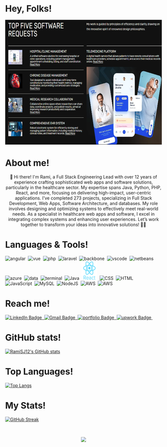 <h1>Hey, Folks!</h1>

<p1>

<div id="header" align="center">
 
 
<div align="center">
  <img src="https://github.com/RamiSJ12/RamiSJ12/blob/main/Screenshot%202024-08-08%20115623.png?raw=true" width="700" height="400"/>
</div>
  </div>
 

  <h1>About me!</h1>
  <p align="center"
 

👋 Hi there! I'm Rami, a Full Stack Engineering Lead with over 12 years of experience crafting sophisticated web apps and software solutions, particularly in the healthcare sector. My expertise spans Java, Python, PHP, React, and more, focusing on delivering high-impact, user-centric applications. I’ve completed 273 projects, specializing in Full Stack Development, Web Apps, Software Architecture, and databases. My role involves designing and optimizing systems to effectively meet real-world needs. As a specialist in healthcare web apps and software, I excel in integrating complex systems and enhancing user experiences. Let’s work together to transform your ideas into innovative solutions! 🚀🌟

</p>

<h1>Languages & Tools!</h1>

   <img src="https://camo.githubusercontent.com/d1b1b09d6ad7c4f4bc59501f93c4c14912a1ace5c2dec86324cab569939b6c0d/68747470733a2f2f6564656e742e6769746875622e696f2f537570657254696e7949636f6e732f696d616765732f7376672f616e67756c61722e737667" alt="angular" width="50" height="60"/>&nbsp;
   <img src="https://camo.githubusercontent.com/c53f68cda7b64580ca146427fc62d662c2e80d49243102c366434e042e34c015/68747470733a2f2f6564656e742e6769746875622e696f2f537570657254696e7949636f6e732f696d616765732f7376672f7675652e737667" alt="vue" width="50" height="60"/>&nbsp; 
   <img src="https://camo.githubusercontent.com/26fd5f4d543ff70a6ea4e085139edb717bfab7979960e0fafc9bd92cd1c7727f/68747470733a2f2f6564656e742e6769746875622e696f2f537570657254696e7949636f6e732f696d616765732f7376672f7068702e737667" alt="php" width="50" height="60"/>&nbsp;
   <img src="https://camo.githubusercontent.com/9223f24cd80e6d1118a378d261c30626c13a5e8a9c7c8dfc8352f9ccc9aecf81/68747470733a2f2f6564656e742e6769746875622e696f2f537570657254696e7949636f6e732f696d616765732f7376672f6c61726176656c2e737667" alt="laravel" width="50" height="60"/>&nbsp;
   <img src="https://camo.githubusercontent.com/a3963c664d6a9e803747d2091a05cf7b1c305561afd0517417f278987223ad3e/68747470733a2f2f6564656e742e6769746875622e696f2f537570657254696e7949636f6e732f696d616765732f7376672f6261636b626f6e652e737667" alt="backbone" width="50" height="60"/>&nbsp; 
   <img src="https://camo.githubusercontent.com/6d69262b9da21ca44938dbfc35987146ee0e5c90e312a1ce740458f1287ae96a/68747470733a2f2f6564656e742e6769746875622e696f2f537570657254696e7949636f6e732f696d616765732f7376672f76697375616c73747564696f636f64652e737667" alt="vscode" width="50" height="60"/>&nbsp;
   <img src="https://camo.githubusercontent.com/417a5f8cbc2953d73ac3a7503e741a96b66e22a16e3e8076c76acb9e27ba8c79/68747470733a2f2f6564656e742e6769746875622e696f2f537570657254696e7949636f6e732f696d616765732f7376672f6e65746265616e732e737667" alt="netbeans" width="50" height="60"/>&nbsp;
   <img src="https://camo.githubusercontent.com/dbb00c1a7345091b385fb52cbd92ae7f7964d2c8d1521d17fe9d3b71101886c3/68747470733a2f2f6564656e742e6769746875622e696f2f537570657254696e7949636f6e732f696d616765732f7376672f617a7572652e737667" alt="azure" width="50" height="60"/>&nbsp;
   <img src="https://camo.githubusercontent.com/c381f30686f85eedcfa993c74d82826c24122a2b8b9c28b75d8e50bb7a188e51/68747470733a2f2f6564656e742e6769746875622e696f2f537570657254696e7949636f6e732f696d616765732f7376672f6461746163616d702e737667" alt="data" width="50" height="60"/>&nbsp;
   <img src="https://camo.githubusercontent.com/f59314748052c940739169ee38c8cd89549644f06e407a4fa3dc850b623aac4f/68747470733a2f2f6564656e742e6769746875622e696f2f537570657254696e7949636f6e732f696d616765732f7376672f706f7765727368656c6c2e737667" alt="terminal" width="50" height="60"/>&nbsp;
  <img src="https://camo.githubusercontent.com/a790e8e5e2b7edcf9ef24e2cbccb1802f4fedb001a6f66a17cad37f57ba85b15/68747470733a2f2f6564656e742e6769746875622e696f2f537570657254696e7949636f6e732f696d616765732f7376672f6a6176612e737667" title="Java" alt="Java" width="50" height="60"/>&nbsp;
  <img src="https://github.com/devicons/devicon/blob/master/icons/react/react-original-wordmark.svg" title="React" alt="React" width="50" height="60"/>&nbsp;
  <img src="https://camo.githubusercontent.com/10e5da35078001d86532bb75efeecf75aaca2765af099b3a2592a22fd12cb2e0/68747470733a2f2f6564656e742e6769746875622e696f2f537570657254696e7949636f6e732f696d616765732f7376672f637373332e737667"  title="CSS3" alt="CSS" width="50" height="60"/>&nbsp;
  <img src="https://camo.githubusercontent.com/93e4e94382fb2211baf595fd981ec363e1400d1ad208321396344b2eb998b51f/68747470733a2f2f6564656e742e6769746875622e696f2f537570657254696e7949636f6e732f696d616765732f7376672f68746d6c352e737667" title="HTML5" alt="HTML" width="50" height="60"/>&nbsp;
  <img src="https://camo.githubusercontent.com/8e946c2804fdccdb848c1109042c5398ea6bf93367d82f83aad430b722f50d9b/68747470733a2f2f6564656e742e6769746875622e696f2f537570657254696e7949636f6e732f696d616765732f7376672f6a6176617363726970742e737667" title="JavaScript" alt="JavaScript" width="50" height="60"/>&nbsp;
  <img src="https://camo.githubusercontent.com/0c6732b7d21907a793e02e157548954f2ce6202d43f85d03f633c80f288cb82c/68747470733a2f2f6564656e742e6769746875622e696f2f537570657254696e7949636f6e732f696d616765732f7376672f6d7973716c2e737667" title="MySQL"  alt="MySQL" width="50" height="60"/>&nbsp;
  <img src="https://camo.githubusercontent.com/83a5ba03f32402178e1faa16675307f1697b91a44f6408d0c73806c68e9c7154/68747470733a2f2f6564656e742e6769746875622e696f2f537570657254696e7949636f6e732f696d616765732f7376672f6e6f64656a732e737667" title="NodeJS" alt="NodeJS" width="50" height="60"/>&nbsp;
  <img src="https://camo.githubusercontent.com/5dccd6b96e7346e0e8f642686037cb3d17c2d980b7df50127a5c55001e1eeaac/68747470733a2f2f6564656e742e6769746875622e696f2f537570657254696e7949636f6e732f696d616765732f7376672f616d617a6f6e2e737667" title="AWS" alt="AWS" width="50" height="60"/>&nbsp;
   <img src="https://camo.githubusercontent.com/b2e3f6aae05f48185a2e9b7d8633b8af22a9be4988f9d65a3459a364ebc38499/68747470733a2f2f6564656e742e6769746875622e696f2f537570657254696e7949636f6e732f696d616765732f7376672f6769742e737667" title="AWS" alt="AWS" width="50" height="60"/>&nbsp;


  
 
 
 <h1>Reach me!</h1>
  <div id="badges">

  <a href="https://www.linkedin.com/in/ramisalim/L">
  <img src="https://camo.githubusercontent.com/6eeeae9698286e45eda5d2973026a896fd42fa7f4271bf31aa74e9557e82181a/68747470733a2f2f6564656e742e6769746875622e696f2f537570657254696e7949636f6e732f696d616765732f7376672f6c696e6b6564696e2e737667" alt="LinkedIn Badge" width="50" height="60"/>&nbsp;
  </a>
  
   
   <a href="https://gmai.com">
    <img src="https://camo.githubusercontent.com/443a1f864f5b7f354e65595d3713156bfab31c7caa731f3f1d214b87aba63168/68747470733a2f2f6564656e742e6769746875622e696f2f537570657254696e7949636f6e732f696d616765732f7376672f676d61696c2e737667" alt="Gmail Badge" width="50" height="60"/>&nbsp;
   </a>
   
   <a href="https://www.ramisj.dev">
    <img src="https://camo.githubusercontent.com/46c51a204fddd5c0dc004140ad2e126da3e22e02a57952c5ce4e911b4d989028/68747470733a2f2f6564656e742e6769746875622e696f2f537570657254696e7949636f6e732f696d616765732f7376672f70696e626f6172642e737667" alt="portfolio Badge" width="50" height="60"/>&nbsp;
   </a>
  
   
   
  
 
<a href="https://www.upwork.com/freelancers/ramisj12">
    <img src="https://camo.githubusercontent.com/e851e34f06130543aa6afe434ed7f950cd2124d7f1a231cd01c87d7a2e782aee/68747470733a2f2f6564656e742e6769746875622e696f2f537570657254696e7949636f6e732f696d616765732f7376672f7570776f726b2e737667" alt="upwork Badge" width="50" height="60"/>&nbsp;
   </a>
   
 
   
</div>




 <h1>GitHub stats!</h1>

[![RamiSJ12's GitHub stats](https://github-readme-stats.vercel.app/api?username=RamiSJ12)](https://github.com/RamiSJ12/github-readme-stats)

 </div>
 <div>
  
  <h1>Top Languages!</h1>
  <p1>

  [![Top Langs](https://github-readme-stats.vercel.app/api/top-langs/?username=ramisj12&layout=compact&theme=vision-friendly-dark)](https://github.com/ramisj122/github-readme-stats)
   
   
   </div>
   
   
   <div>
    <h1> My Stats!</h1>
    <p1>
     
[![GitHub Streak](http://github-readme-streak-stats.herokuapp.com?user=ramisj12&theme=dark&background=000000)](https://git.io/streak-stats)


   
</div>
 </p1>
 </p1>
 </br>


 
 
 <br>

<div align="center"> 
  <img src="https://profile-counter.glitch.me/ramisj12/count.svg" />
 </div> </br>
 
<!---
RamiSJ12/RamiSJ12 is a ✨ special ✨ repository because its README.md (this file) appears on your GitHub profile.
You can click the Preview link to take a look at your changes.
--->
